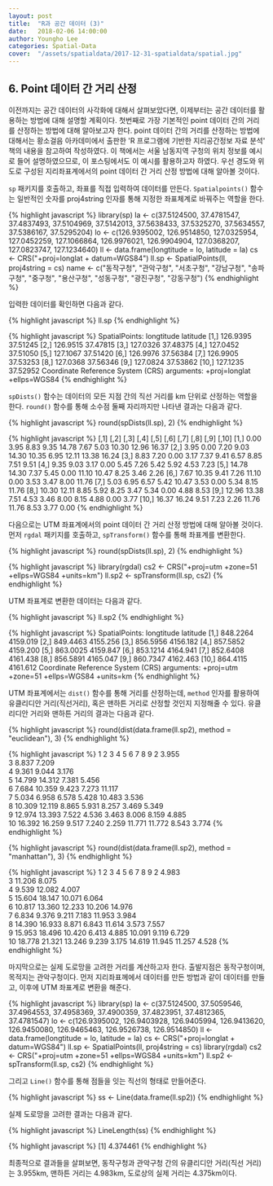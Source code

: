 ```yaml
---
layout: post
title:  "R과 공간 데이터 (3)"
date:   2018-02-06 14:00:00
author: Youngho Lee
categories: Spatial-Data
cover:  "/assets/spatialdata/2017-12-31-spatialdata/spatial.jpg"
---
```


## 6. Point 데이터 간 거리 산정

이전까지는 공간 데이터의 사각화에 대해서 살펴보았다면, 이제부터는 공간 데이터를 활용하는 방법에 대해 설명할 계획이다. 첫번째로 가장 기본적인 point 데이터 간의 거리를 산정하는 방법에 대해 알아보고자 한다. point 데이터 간의 거리를 산정하는 방법에 대해서는 황소걸음 아카데미에서 출판한 'R 프로그램에 기반한 지리공간정보 자료 분석' 책의 내용을 참고하여 작성하였다. 이 책에서는 서울 남동지역 구청의 위치 정보를 예시로 들어 설명하였으므로, 이 포스팅에서도 이 예시를 활용하고자 하였다. 우선 경도와 위도로 구성된 지리좌표계에서의 point 데이터 간 거리 산정 방법에 대해 알아볼 것이다.

`sp` 패키지를 호출하고, 좌표를 직접 입력하여 데이터를 만든다. `Spatialpoints()` 함수는 일반적인 숫자를 proj4string 인자를 통해 지정한 좌표체계로 바꿔주는 역할을 한다.

{% highlight javascript %}
library(sp)
la <- c(37.5124500, 37.4781547, 37.4837493, 37.5104969, 37.5142013,
        37.5638433, 37.5325270, 37.5634557, 37.5386167, 37.5295204)
lo <- c(126.9395002, 126.9514850, 127.0325954, 127.0452259, 127.1066864,
        126.9976021, 126.9904904, 127.0368207, 127.0823747, 127.1234640)
ll <- data.frame(longtitude = lo, latitude = la)
cs <- CRS("+proj=longlat + datum=WGS84")
ll.sp <- SpatialPoints(ll, proj4string = cs)
name <- c("동작구청", "관악구청", "서초구청", "강남구청", "송파구청",
          "중구청", "용산구청", "성동구청", "광진구청", "강동구청")
{% endhighlight %}

입력한 데이터를 확인하면 다음과 같다.

{% highlight javascript %}
ll.sp
{% endhighlight %}

{% highlight javascript %}
SpatialPoints:
      longtitude latitude
 [1,]   126.9395 37.51245
 [2,]   126.9515 37.47815
 [3,]   127.0326 37.48375
 [4,]   127.0452 37.51050
 [5,]   127.1067 37.51420
 [6,]   126.9976 37.56384
 [7,]   126.9905 37.53253
 [8,]   127.0368 37.56346
 [9,]   127.0824 37.53862
[10,]   127.1235 37.52952
Coordinate Reference System (CRS) arguments: +proj=longlat +ellps=WGS84
{% endhighlight %}

`spDists()` 함수는 데이터의 모든 지점 간의 직선 거리를 km 단위로 산정하는 역할을 한다. `round()` 함수를 통해 소수점 둘째 자리까지만 나타낸 결과는 다음과 같다.

{% highlight javascript %}
round(spDists(ll.sp), 2)
{% endhighlight %}

{% highlight javascript %}
      [,1]  [,2] [,3] [,4]  [,5]  [,6]  [,7]  [,8]  [,9] [,10]
 [1,]  0.00  3.95 8.83 9.35 14.78  7.67  5.03 10.30 12.96 16.37
 [2,]  3.95  0.00 7.20 9.03 14.30 10.35  6.95 12.11 13.38 16.24
 [3,]  8.83  7.20 0.00 3.17  7.37  9.41  6.57  8.85  7.51  9.51
 [4,]  9.35  9.03 3.17 0.00  5.45  7.26  5.42  5.92  4.53  7.23
 [5,] 14.78 14.30 7.37 5.45  0.00 11.10 10.47  8.25  3.46  2.26
 [6,]  7.67 10.35 9.41 7.26 11.10  0.00  3.53  3.47  8.00 11.76
 [7,]  5.03  6.95 6.57 5.42 10.47  3.53  0.00  5.34  8.15 11.76
 [8,] 10.30 12.11 8.85 5.92  8.25  3.47  5.34  0.00  4.88  8.53
 [9,] 12.96 13.38 7.51 4.53  3.46  8.00  8.15  4.88  0.00  3.77
[10,] 16.37 16.24 9.51 7.23  2.26 11.76 11.76  8.53  3.77  0.00
{% endhighlight %}

다음으로는 UTM 좌표계에서의 point 데이터 간 거리 산정 방법에 대해 알아볼 것이다. 먼저 `rgdal` 패키지를 호출하고, `spTransform()` 함수를 통해 좌표계를 변환한다.

{% highlight javascript %}
round(spDists(ll.sp), 2)
{% endhighlight %}

{% highlight javascript %}
library(rgdal)
cs2 <- CRS("+proj=utm +zone=51 +ellps=WGS84 +units=km")
ll.sp2 <- spTransform(ll.sp, cs2)
{% endhighlight %}

UTM 좌표계로 변환한 데이터는 다음과 같다.

{% highlight javascript %}
ll.sp2
{% endhighlight %}

{% highlight javascript %}
SpatialPoints:
      longtitude latitude
 [1,]   848.2264 4159.019
 [2,]   849.4463 4155.256
 [3,]   856.5956 4156.182
 [4,]   857.5852 4159.200
 [5,]   863.0025 4159.847
 [6,]   853.1214 4164.941
 [7,]   852.6408 4161.438
 [8,]   856.5891 4165.047
 [9,]   860.7347 4162.463
[10,]   864.4115 4161.612
Coordinate Reference System (CRS) arguments: +proj=utm +zone=51 +ellps=WGS84
+units=km
{% endhighlight %}

UTM 좌표계에서는 `dist()` 함수를 통해 거리를 산정하는데, `method` 인자를 활용하여 유클리디안 거리(직선거리), 혹은 맨하튼 거리로 산정할 것인지 지정해줄 수 있다. 유클리디안 거리와 맨하튼 거리의 결과는 다음과 같다.

{% highlight javascript %}
round(dist(data.frame(ll.sp2), method = "euclidean"), 3)
{% endhighlight %}

{% highlight javascript %}
        1      2      3      4      5      6      7      8      9
2   3.955                                                        
3   8.837  7.209                                                 
4   9.361  9.044  3.176                                          
5  14.799 14.312  7.381  5.456                                   
6   7.684 10.359  9.423  7.273 11.117                            
7   5.034  6.958  6.578  5.428 10.483  3.536                     
8  10.309 12.119  8.865  5.931  8.257  3.469  5.349              
9  12.974 13.393  7.522  4.536  3.463  8.006  8.159  4.885       
10 16.392 16.259  9.517  7.240  2.259 11.771 11.772  8.543  3.774
{% endhighlight %}

{% highlight javascript %}
round(dist(data.frame(ll.sp2), method = "manhattan"), 3)
{% endhighlight %}

{% highlight javascript %}
        1      2      3      4      5      6      7      8      9
2   4.983                                                        
3  11.206  8.075                                                 
4   9.539 12.082  4.007                                          
5  15.604 18.147 10.071  6.064                                   
6  10.817 13.360 12.233 10.206 14.976                            
7   6.834  9.376  9.211  7.183 11.953  3.984                     
8  14.390 16.933  8.871  6.843 11.614  3.573  7.557              
9  15.953 18.496 10.420  6.413  4.885 10.091  9.119  6.729       
10 18.778 21.321 13.246  9.239  3.175 14.619 11.945 11.257  4.528
{% endhighlight %}

마지막으로는 실제 도로망을 고려한 거리를 계산하고자 한다. 출발지점은 동작구청이며, 목적지는 관악구청이다. 먼저 지리좌표께에서 데이터를 만든 방법과 같이 데이터를 만들고, 이후에 UTM 좌표계로 변환을 해준다.

{% highlight javascript %}
library(sp)
la <- c(37.5124500, 37.5059546, 37.4964553, 37.4958369,
        37.4900359, 37.4823951, 37.4812365, 37.4781547)
lo <- c(126.9395002, 126.9403928, 126.9405994, 126.9413620,
        126.9450080, 126.9465463, 126.9526738, 126.9514850)
ll <- data.frame(longtitude = lo, latitude = la)
cs <- CRS("+proj=longlat + datum=WGS84")
ll.sp <- SpatialPoints(ll, proj4string = cs)
library(rgdal)
cs2 <- CRS("+proj=utm +zone=51 +ellps=WGS84 +units=km")
ll.sp2 <- spTransform(ll.sp, cs2)
{% endhighlight %}

그리고 `Line()` 함수를 통해 점들을 잇는 직선의 형태로 만들어준다.

{% highlight javascript %}
ss <- Line(data.frame(ll.sp2))
{% endhighlight %}

실제 도로망을 고려한 결과는 다음과 같다.

{% highlight javascript %}
LineLength(ss)
{% endhighlight %}

{% highlight javascript %}
[1] 4.374461
{% endhighlight %}

최종적으로 결과들을 살펴보면, 동작구청과 관악구청 간의 유클리디안 거리(직선 거리)는 3.955km, 맨하튼 거리는 4.983km, 도로상의 실제 거리는 4.375km이다.
